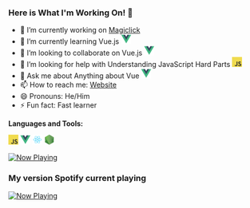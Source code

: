 ### Here is What I'm Working On! 👋



- 🔭 I’m currently working on [Magiclick](https://www.magiclick.com/)
- 🌱 I’m currently learning Vue.js <code><img height="20" src="https://raw.githubusercontent.com/github/explore/80688e429a7d4ef2fca1e82350fe8e3517d3494d/topics/vue/vue.png"></code>
- 👯 I’m looking to collaborate on Vue.js <code><img height="20" src="https://raw.githubusercontent.com/github/explore/80688e429a7d4ef2fca1e82350fe8e3517d3494d/topics/vue/vue.png"></code>
- 🤔 I’m looking for help with Understanding JavaScript Hard Parts <code><img height="20" src="https://raw.githubusercontent.com/github/explore/80688e429a7d4ef2fca1e82350fe8e3517d3494d/topics/javascript/javascript.png"></code>
- 💬 Ask me about Anything about Vue <code><img height="20" src="https://raw.githubusercontent.com/github/explore/80688e429a7d4ef2fca1e82350fe8e3517d3494d/topics/vue/vue.png"></code>
- 📫 How to reach me: [Website](https://focusthen.tech/)
- 😄 Pronouns: He/Him
- ⚡ Fun fact: Fast learner

**Languages and Tools:**  

<code><img height="20" src="https://raw.githubusercontent.com/github/explore/80688e429a7d4ef2fca1e82350fe8e3517d3494d/topics/javascript/javascript.png"></code>
<code><img height="20" src="https://raw.githubusercontent.com/github/explore/80688e429a7d4ef2fca1e82350fe8e3517d3494d/topics/vue/vue.png"></code>
<code><img height="20" src="https://raw.githubusercontent.com/github/explore/80688e429a7d4ef2fca1e82350fe8e3517d3494d/topics/react/react.png"></code>
<code><img height="20" src="https://raw.githubusercontent.com/github/explore/80688e429a7d4ef2fca1e82350fe8e3517d3494d/topics/nodejs/nodejs.png"></code>

<a href="https://focusthen-current-playing.vercel.app/?open">
    <img src="https://focusthen-current-playing.vercel.app//now-playing" width="256" height="64" alt="Now Playing">
</a>
<br/>

### My version Spotify current playing
<a href="focusthen.tech">
    <img src="https://focusthen-spotify.herokuapp.com/v2/current-playing" alt="Now Playing">
</a>
